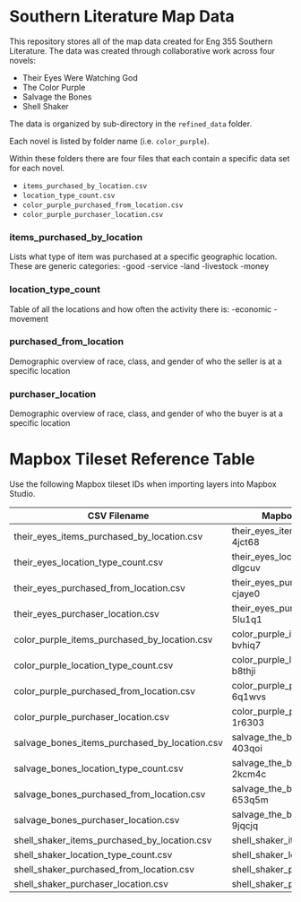 # Southern Literature Map Data
This repository stores all of the map data created for Eng 355 Southern Literature. The data was created through collaborative work across four novels:
- Their Eyes Were Watching God
- The Color Purple
- Salvage the Bones
- Shell Shaker

The data is organized by sub-directory in the `refined_data` folder. 

Each novel is listed by folder name (i.e. `color_purple`).

Within these folders there are four files that each contain a specific data set for each novel.
- `items_purchased_by_location.csv`
- `location_type_count.csv`
- `color_purple_purchased_from_location.csv`
- `color_purple_purchaser_location.csv`

### items_purchased_by_location

Lists what type of item was purchased at a specific geographic location. These are generic categories:
-good
-service
-land
-livestock
-money

### location_type_count

Table of all the locations and how often the activity there is:
-economic
-movement

### purchased_from_location
Demographic overview of race, class, and gender of who the seller is at a specific location


### purchaser_location
Demographic overview of race, class, and gender of who the buyer is at a specific location

# Mapbox Tileset Reference Table

Use the following Mapbox tileset IDs when importing layers into Mapbox Studio.

| CSV Filename                              | Mapbox Layer Name               | Mapbox ID                          |
|------------------------------------------|--------------------------------|------------------------------------|
| their_eyes_items_purchased_by_location.csv | their_eyes_items_purchased_by-4jct68          | `burgerjh.0yfcp5b6`     |
| their_eyes_location_type_count.csv        | their_eyes_location_type_coun-dlgcuv | `burgerjh.4e3g2fm2` |
| their_eyes_purchased_from_location.csv    | their_eyes_purchased_from_loc-cjaye0 | `burgerjh.0dyfhlru`    |
| their_eyes_purchaser_location.csv         | their_eyes_purchaser_location-5lu1q1      | `burgerjh.5qhs3wn4` |
| color_purple_items_purchased_by_location.csv | color_purple_items_purchased_-bvhiq7      | `burgerjh.19zeh070`   |
| color_purple_location_type_count.csv      | color_purple_location_type_co-b8thji | `burgerjh.ajzgbuiz` |
| color_purple_purchased_from_location.csv  | color_purple_purchased_from_l-6q1wvs  | `burgerjh.awjw9ty8`  |
| color_purple_purchaser_location.csv       | color_purple_purchaser_locati-1r6303 | `burgerjh.b38x1pvx` |
| salvage_bones_items_purchased_by_location.csv | salvage_the_bones_items_purch-403qoi    | `burgerjh.d86s9bva`  |
| salvage_bones_location_type_count.csv     | salvage_the_bones_location_ty-2kcm4c | `burgerjh.5nprtd1s` |
| salvage_bones_purchased_from_location.csv | salvage_the_bones_purchased_f-653q5m | `burgerjh.3p4636ib` |
| salvage_bones_purchaser_location.csv      | salvage_the_bones_purchaser_l-9jqcjq   | `burgerjh.81rv5t56` |
| shell_shaker_items_purchased_by_location.csv | shell_shaker_items_layer      | `yourusername.shell_shaker_items`   |
| shell_shaker_location_type_count.csv      | shell_shaker_location_count_layer | `yourusername.shell_shaker_loc_count` |
| shell_shaker_purchased_from_location.csv  | shell_shaker_purchased_from_layer | `yourusername.shell_shaker_seller`  |
| shell_shaker_purchaser_location.csv       | shell_shaker_purchaser_layer    | `yourusername.shell_shaker_purchaser` |

  
